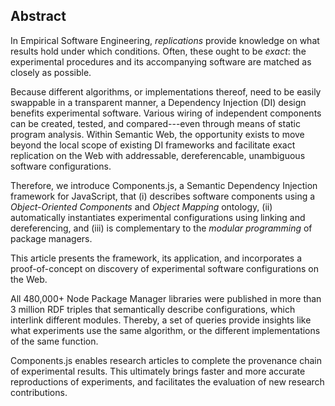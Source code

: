 ## Abstract
<!-- Context      -->
In Empirical Software Engineering,
_replications_ provide knowledge on what results hold under which conditions.
Often, these ought to be _exact_: the experimental procedures and its accompanying software are matched as closely as possible.
<!-- Need         -->
Because different algorithms, or implementations thereof, need to be easily swappable in a transparent manner,
a Dependency Injection (DI) design benefits experimental software.
Various wiring of independent components can be created, tested, and compared---even through means of static program analysis.
Within Semantic Web,
the opportunity exists to move beyond the local scope of existing DI frameworks and 
facilitate exact replication on the Web with addressable, dereferencable, unambiguous software configurations.
<!-- Task         -->
Therefore, 
we introduce Components.js, a Semantic Dependency Injection framework for JavaScript,
that (i) describes software components using a _Object-Oriented Components_ and _Object Mapping_ ontology, 
(ii) automatically instantiates experimental configurations using linking and dereferencing, and
(iii) is complementary to the _modular programming_ of package managers.
<!-- Object       -->
This article presents the framework, 
its application, 
and incorporates a proof-of-concept on discovery of experimental software configurations on the Web.
<!-- Findings     -->
All 480,000+ Node Package Manager libraries were published in
more than 3 million RDF triples that semantically describe configurations, which interlink different modules.
Thereby, a set of queries provide insights like what experiments use the same algorithm, 
or the different implementations of the same function.
<!-- Conclusion   -->
Components.js enables research articles to complete the provenance chain of experimental results.
This ultimately brings faster and more accurate reproductions of experiments,
and facilitates the evaluation of new research contributions.
